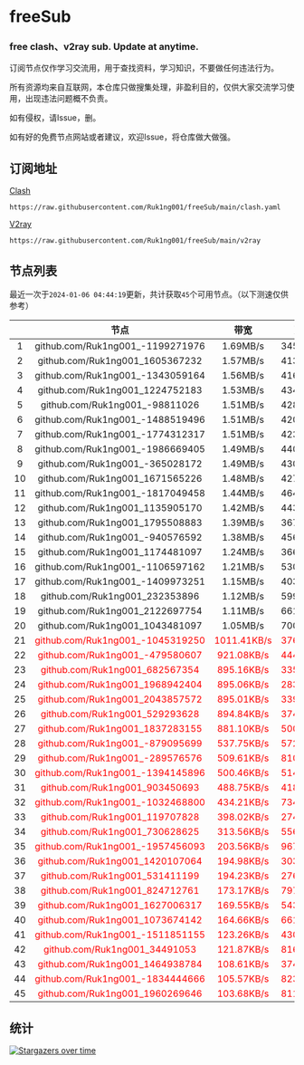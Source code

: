 # freeSub
### free clash、v2ray sub. Update at anytime.

订阅节点仅作学习交流用，用于查找资料，学习知识，不要做任何违法行为。

所有资源均来自互联网，本仓库只做搜集处理，非盈利目的，仅供大家交流学习使用，出现违法问题概不负责。

如有侵权，请Issue，删。

如有好的免费节点网站或者建议，欢迎Issue，将仓库做大做强。

## 订阅地址
[Clash](https://raw.githubusercontent.com/Ruk1ng001/freeSub/main/clash.yaml)
```
https://raw.githubusercontent.com/Ruk1ng001/freeSub/main/clash.yaml
```
[V2ray](https://raw.githubusercontent.com/Ruk1ng001/freeSub/main/v2ray)
```
https://raw.githubusercontent.com/Ruk1ng001/freeSub/main/v2ray
```

## 节点列表

最近一次于`2024-01-06 04:44:19`更新，共计获取`45`个可用节点。（以下测速仅供参考）

|  | 节点 | 带宽 | 延迟 |
|:-:|:--:|:--:|:--:|
 | 1 | github.com/Ruk1ng001_-1199271976 | 1.69MB/s | 345.00ms |
 | 2 | github.com/Ruk1ng001_1605367232 | 1.57MB/s | 413.00ms |
 | 3 | github.com/Ruk1ng001_-1343059164 | 1.56MB/s | 416.00ms |
 | 4 | github.com/Ruk1ng001_1224752183 | 1.53MB/s | 434.00ms |
 | 5 | github.com/Ruk1ng001_-98811026 | 1.51MB/s | 428.00ms |
 | 6 | github.com/Ruk1ng001_-1488519496 | 1.51MB/s | 420.00ms |
 | 7 | github.com/Ruk1ng001_-1774312317 | 1.51MB/s | 423.00ms |
 | 8 | github.com/Ruk1ng001_-1986669405 | 1.49MB/s | 440.00ms |
 | 9 | github.com/Ruk1ng001_-365028172 | 1.49MB/s | 430.00ms |
 | 10 | github.com/Ruk1ng001_1671565226 | 1.48MB/s | 427.00ms |
 | 11 | github.com/Ruk1ng001_-1817049458 | 1.44MB/s | 464.00ms |
 | 12 | github.com/Ruk1ng001_1135905170 | 1.42MB/s | 443.00ms |
 | 13 | github.com/Ruk1ng001_1795508883 | 1.39MB/s | 367.00ms |
 | 14 | github.com/Ruk1ng001_-940576592 | 1.38MB/s | 456.00ms |
 | 15 | github.com/Ruk1ng001_1174481097 | 1.24MB/s | 366.00ms |
 | 16 | github.com/Ruk1ng001_-1106597162 | 1.21MB/s | 530.00ms |
 | 17 | github.com/Ruk1ng001_-1409973251 | 1.15MB/s | 403.00ms |
 | 18 | github.com/Ruk1ng001_232353896 | 1.12MB/s | 599.00ms |
 | 19 | github.com/Ruk1ng001_2122697754 | 1.11MB/s | 661.00ms |
 | 20 | github.com/Ruk1ng001_1043481097 | 1.05MB/s | 700.00ms |
 | 21 | <font color=red>github.com/Ruk1ng001_-1045319250</font> | <font color=red>1011.41KB/s</font> | <font color=red>376.00ms</font> |
 | 22 | <font color=red>github.com/Ruk1ng001_-479580607</font> | <font color=red>921.08KB/s</font> | <font color=red>444.00ms</font> |
 | 23 | <font color=red>github.com/Ruk1ng001_682567354</font> | <font color=red>895.16KB/s</font> | <font color=red>335.00ms</font> |
 | 24 | <font color=red>github.com/Ruk1ng001_1968942404</font> | <font color=red>895.06KB/s</font> | <font color=red>283.00ms</font> |
 | 25 | <font color=red>github.com/Ruk1ng001_2043857572</font> | <font color=red>895.01KB/s</font> | <font color=red>339.00ms</font> |
 | 26 | <font color=red>github.com/Ruk1ng001_529293628</font> | <font color=red>894.84KB/s</font> | <font color=red>374.00ms</font> |
 | 27 | <font color=red>github.com/Ruk1ng001_1837283155</font> | <font color=red>881.10KB/s</font> | <font color=red>500.00ms</font> |
 | 28 | <font color=red>github.com/Ruk1ng001_-879095699</font> | <font color=red>537.75KB/s</font> | <font color=red>572.00ms</font> |
 | 29 | <font color=red>github.com/Ruk1ng001_-289576576</font> | <font color=red>509.61KB/s</font> | <font color=red>810.00ms</font> |
 | 30 | <font color=red>github.com/Ruk1ng001_-1394145896</font> | <font color=red>500.46KB/s</font> | <font color=red>514.00ms</font> |
 | 31 | <font color=red>github.com/Ruk1ng001_903450693</font> | <font color=red>488.75KB/s</font> | <font color=red>418.00ms</font> |
 | 32 | <font color=red>github.com/Ruk1ng001_-1032468800</font> | <font color=red>434.21KB/s</font> | <font color=red>734.00ms</font> |
 | 33 | <font color=red>github.com/Ruk1ng001_119707828</font> | <font color=red>398.02KB/s</font> | <font color=red>274.00ms</font> |
 | 34 | <font color=red>github.com/Ruk1ng001_730628625</font> | <font color=red>313.56KB/s</font> | <font color=red>556.00ms</font> |
 | 35 | <font color=red>github.com/Ruk1ng001_-1957456093</font> | <font color=red>203.56KB/s</font> | <font color=red>967.00ms</font> |
 | 36 | <font color=red>github.com/Ruk1ng001_1420107064</font> | <font color=red>194.98KB/s</font> | <font color=red>303.00ms</font> |
 | 37 | <font color=red>github.com/Ruk1ng001_531411199</font> | <font color=red>194.23KB/s</font> | <font color=red>276.00ms</font> |
 | 38 | <font color=red>github.com/Ruk1ng001_824712761</font> | <font color=red>173.17KB/s</font> | <font color=red>797.00ms</font> |
 | 39 | <font color=red>github.com/Ruk1ng001_1627006317</font> | <font color=red>169.55KB/s</font> | <font color=red>543.00ms</font> |
 | 40 | <font color=red>github.com/Ruk1ng001_1073674142</font> | <font color=red>164.66KB/s</font> | <font color=red>661.00ms</font> |
 | 41 | <font color=red>github.com/Ruk1ng001_-1511851155</font> | <font color=red>123.26KB/s</font> | <font color=red>430.00ms</font> |
 | 42 | <font color=red>github.com/Ruk1ng001_34491053</font> | <font color=red>121.87KB/s</font> | <font color=red>816.00ms</font> |
 | 43 | <font color=red>github.com/Ruk1ng001_1464938784</font> | <font color=red>108.61KB/s</font> | <font color=red>374.00ms</font> |
 | 44 | <font color=red>github.com/Ruk1ng001_-1834444666</font> | <font color=red>105.57KB/s</font> | <font color=red>823.00ms</font> |
 | 45 | <font color=red>github.com/Ruk1ng001_1960269646</font> | <font color=red>103.68KB/s</font> | <font color=red>811.00ms</font> |


## 统计

[![Stargazers over time](https://starchart.cc/Ruk1ng001/freeSub.svg)](https://starchart.cc/Ruk1ng001/freeSub)